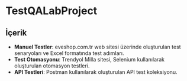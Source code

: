 # TestQALabProject
## İçerik

- **Manuel Testler**: eveshop.com.tr web sitesi üzerinde oluşturulan test senaryoları ve Excel formatında test adımları.
- **Test Otomasyonu**: Trendyol Milla sitesi, Selenium kullanılarak oluşturulan otomasyon testleri.
- **API Testleri**: Postman kullanılarak oluşturulan API test koleksiyonu.
